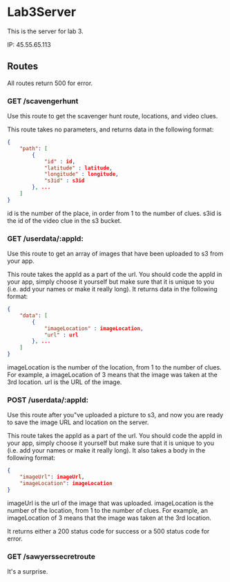 # Lab3Server
This is the server for lab 3. 

IP: 45.55.65.113

## Routes

All routes return 500 for error. 

### GET /scavengerhunt

Use this route to get the scavenger hunt route, locations, and video clues. 

This route takes no parameters, and returns data in the following format:

``` JSON
{
	"path": [
		{
			"id" : id,
			"latitude" : latitude,
			"longitude" : longitude,
			"s3id" : s3id
		}, ...
	]
}
```

id is the number of the place, in order from 1 to the number of clues. s3id is the id of the video clue in the s3 bucket. 

### GET /userdata/:appId:

Use this route to get an array of images that have been uploaded to s3 from your app. 

This route takes the appId as a part of the url. You should code the appId in your app, simply choose it yourself but make sure that it is unique to you (i.e. add your names or make it really long). It returns data in the following format:

``` JSON
{
	"data": [
		{
			"imageLocation" : imageLocation,
			"url" : url
		}, ...
	]
}
```

imageLocation is the number of the location, from 1 to the number of clues. For example, a imageLocation of 3 means that the image was taken at the 3rd location. url is the URL of the image.

### POST /userdata/:appId:

Use this route after you"ve uploaded a picture to s3, and now you are ready to save the image URL and location on the server. 

This route takes the appId as a part of the url. You should code the appId in your app, simply choose it yourself but make sure that it is unique to you (i.e. add your names or make it really long). It also takes a body in the following format:

``` JSON
{
	"imageUrl": imageUrl,
	"imageLocation": imageLocation
}
```

imageUrl is the url of the image that was uploaded. imageLocation is the number of the location, from 1 to the number of clues. For example, an imageLocation of 3 means that the image was taken at the 3rd location. 


It returns either a 200 status code for success or a 500 status code for error. 

### GET /sawyerssecretroute

It's a surprise. 

